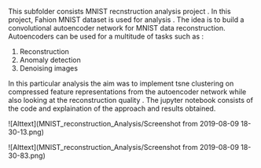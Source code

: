 This subfolder consists MNIST recnstruction analysis project . 
In this project, Fahion MNIST dataset is used for analysis . The idea is to build a convolutional autoencoder network for MNIST data 
reconstruction. Autoencoders can be used for a multitude of tasks such as : 
1) Reconstruction
2) Anomaly detection 
3) Denoising images 

In this particular analysis the aim was to implement tsne clustering on compressed feature representations from the autoencoder network while also looking at the reconstruction quality . 
The jupyter notebook consists of the code and explaination of the approach and results obtained.

![Alttext](MNIST_reconstruction_Analysis/Screenshot from 2019-08-09 18-30-13.png)

![Alttext](MNIST_reconstruction_Analysis/Screenshot from 2019-08-09 18-30-83.png)
